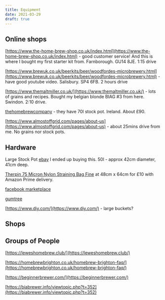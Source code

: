 ```yaml
---
title: Equipment 
date: 2021-03-29
draft: true
---
```



## Online shops


[https://www.the-home-brew-shop.co.uk/index.html](https://www.the-home-brew-shop.co.uk/index.html) - good customer service! And this is where I bought my first starter kit from. Farnborough. GU14 8JE.  1:15 drive

[https://www.brewuk.co.uk/beerkits/beer/woodfordes-microbrewery.html](https://www.brewuk.co.uk/beerkits/beer/woodfordes-microbrewery.html) - have good youtube video. Salisbury. SP4 6FB. 2 hours drive

[https://www.themaltmiller.co.uk/](https://www.themaltmiller.co.uk/) - lots of grains and recipes. Bought my belgian blonde BIAG #3 from here. Swindon. 2:10 drive.


[thehomebrewcompany](https://www.thehomebrewcompany.co.uk/index.php?main_page=advanced_search_result&keyword=pot&autocomplate_id=&search_in_description=1&zenid=tq5okc6e3fvn80ni9vhjonrcu5) - they have 70l stock pot. Ireland. About £90.

[https://www.almostoffgrid.com/pages/about-us](https://www.almostoffgrid.com/pages/about-us) - about 25mins drive from me. No grains nor stock pots. 

## Hardware

Large Stock Pot [ebay](https://www.ebay.co.uk/itm/353474620666) I ended up buying this. 50l - approx 42cm diameter, 41cm deep.

[Therpin 75 Micron Nylon Straining Bag Fine](https://www.amazon.co.uk/gp/product/B072N3CZY6/ref=ox_sc_act_title_1?smid=A1JQD8FFNWUAB1&psc=1) at 48cm x 64cm for £10 with Amazon Prime delivery.



[facebook marketplace](https://www.facebook.com/marketplace/)

[gumtree](https://www.gumtree.com/)


[https://www.diy.com/](https://www.diy.com/) - large buckets?




## Shops



## Groups of People

[https://leweshomebrew.club/](https://leweshomebrew.club/)

[https://homebrewbrighton.co.uk/homebrew-brighton-faq/](https://homebrewbrighton.co.uk/homebrew-brighton-faq/)





[https://beginnerbrewer.com/](https://beginnerbrewer.com/)

[https://biabrewer.info/viewtopic.php?t=352](https://biabrewer.info/viewtopic.php?t=352)
